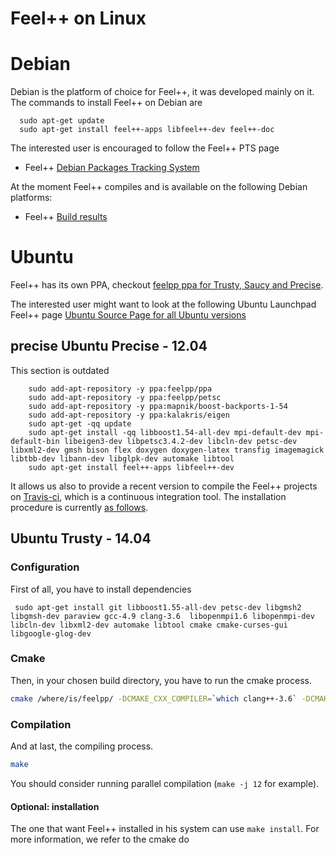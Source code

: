 Feel++ on Linux
===============
<!-- toc -->

# Debian

Debian is the platform of choice for Feel++, it was developed mainly
on it. The commands to install Feel++ on Debian are

```
  sudo apt-get update
  sudo apt-get install feel++-apps libfeel++-dev feel++-doc
```

The interested user is encouraged to follow the Feel++ PTS page
* Feel++ [Debian Packages Tracking System](http://packages.qa.debian.org/f/feel%2B%2B.html)

At the moment Feel++ compiles and is available on the following Debian
platforms:
* Feel++ [Build results](https://buildd.debian.org/status/package.php?p=feel%2b%2b)

#  Ubuntu
Feel++ has its own PPA, checkout [feelpp ppa for Trusty, Saucy and Precise](https://launchpad.net/~feelpp/+archive/ppa).

The interested user might want to look at the following Ubuntu Launchpad Feel++ page [Ubuntu Source
  Page for all Ubuntu versions](https://launchpad.net/ubuntu/+source/feel++)

## precise Ubuntu Precise - 12.04
This section is outdated
```
	sudo add-apt-repository -y ppa:feelpp/ppa
	sudo add-apt-repository -y ppa:feelpp/petsc
	sudo add-apt-repository -y ppa:mapnik/boost-backports-1-54
	sudo add-apt-repository -y ppa:kalakris/eigen
	sudo apt-get -qq update
	sudo apt-get install -qq libboost1.54-all-dev mpi-default-dev mpi-default-bin libeigen3-dev libpetsc3.4.2-dev libcln-dev petsc-dev libxml2-dev gmsh bison flex doxygen doxygen-latex transfig imagemagick libtbb-dev libann-dev libglpk-dev automake libtool
	sudo apt-get install feel++-apps libfeel++-dev
```


It allows us also to provide a recent version to compile the Feel++ projects on [Travis-ci](https://travis-ci.org/feelpp/feelpp), which is a continuous integration tool.
The installation procedure is currently [as follows](https://github.com/feelpp/feelpp/blob/develop/.travis.yml).

## Ubuntu Trusty - 14.04
<!--
```
	sudo add-apt-repository ppa:feelpp/ppa
	sudo apt-get -qq update
	sudo apt-get install feel++-apps libfeel++-dev
```
-->
### Configuration
First of all, you have to install dependencies
```
 sudo apt-get install git libboost1.55-all-dev petsc-dev libgmsh2 libgmsh-dev paraview gcc-4.9 clang-3.6  libopenmpi1.6 libopenmpi-dev libcln-dev libxml2-dev automake libtool cmake cmake-curses-gui libgoogle-glog-dev 
 ```
 ### Cmake
 Then, in your chosen build directory, you have to run the cmake process.
```sh
cmake /where/is/feelpp/ -DCMAKE_CXX_COMPILER=`which clang++-3.6` -DCMAKE_C_COMPILER=`which clang-3.6` -DFEELPP_MINIMAL_CONFIGURATION=ON -DFEELPP_ENABLE_NLOPT=OFF
```
### Compilation
And at last, the compiling process.
```sh
make
```
You should consider running parallel compilation (`make -j 12` for example).
#### Optional: installation
The one that want Feel++ installed in his system can use `make install`. For more information, we refer to the cmake do